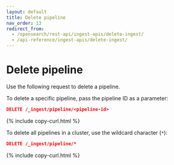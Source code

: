 ```yaml
---
layout: default
title: Delete pipeline
nav_order: 13
redirect_from:
  - /opensearch/rest-api/ingest-apis/delete-ingest/
  - /api-reference/ingest-apis/delete-ingest/
---
```


# Delete pipeline

Use the following request to delete a pipeline. 

To delete a specific pipeline, pass the pipeline ID as a parameter:

```json
DELETE /_ingest/pipeline/<pipeline-id>
```
{% include copy-curl.html %}

To delete all pipelines in a cluster, use the wildcard character (`*`):

```json
DELETE /_ingest/pipeline/*
```
{% include copy-curl.html %}
